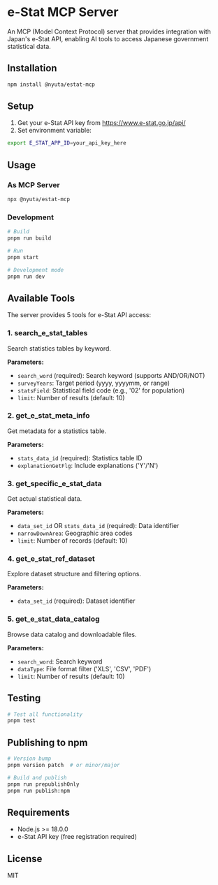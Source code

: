# e-Stat MCP Server

An MCP (Model Context Protocol) server that provides integration with Japan's e-Stat API, enabling AI tools to access Japanese government statistical data.

## Installation

```bash
npm install @nyuta/estat-mcp
```

## Setup

1. Get your e-Stat API key from https://www.e-stat.go.jp/api/
2. Set environment variable:

```bash
export E_STAT_APP_ID=your_api_key_here
```

## Usage

### As MCP Server
```bash
npx @nyuta/estat-mcp
```

### Development
```bash
# Build
pnpm run build

# Run
pnpm start

# Development mode
pnpm run dev
```

## Available Tools

The server provides 5 tools for e-Stat API access:

### 1. search_e_stat_tables
Search statistics tables by keyword.

**Parameters:**
- `search_word` (required): Search keyword (supports AND/OR/NOT)
- `surveyYears`: Target period (yyyy, yyyymm, or range)
- `statsField`: Statistical field code (e.g., '02' for population)
- `limit`: Number of results (default: 10)

### 2. get_e_stat_meta_info
Get metadata for a statistics table.

**Parameters:**
- `stats_data_id` (required): Statistics table ID
- `explanationGetFlg`: Include explanations ('Y'/'N')

### 3. get_specific_e_stat_data
Get actual statistical data.

**Parameters:**
- `data_set_id` OR `stats_data_id` (required): Data identifier
- `narrowDownArea`: Geographic area codes
- `limit`: Number of records (default: 10)

### 4. get_e_stat_ref_dataset
Explore dataset structure and filtering options.

**Parameters:**
- `data_set_id` (required): Dataset identifier

### 5. get_e_stat_data_catalog
Browse data catalog and downloadable files.

**Parameters:**
- `search_word`: Search keyword
- `dataType`: File format filter ('XLS', 'CSV', 'PDF')
- `limit`: Number of results (default: 10)

## Testing

```bash
# Test all functionality
pnpm test
```

## Publishing to npm

```bash
# Version bump
pnpm version patch  # or minor/major

# Build and publish
pnpm run prepublishOnly
pnpm run publish:npm
```

## Requirements

- Node.js >= 18.0.0
- e-Stat API key (free registration required)

## License

MIT